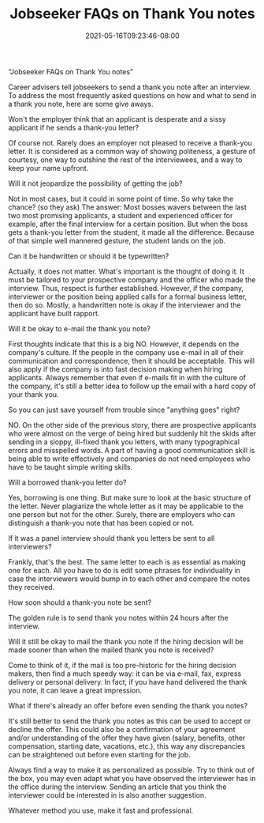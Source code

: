 ﻿---
title: "Jobseeker FAQs on Thank You notes"
date: 2021-05-16T09:23:46-08:00
description: "Job Search Tips for Web Success"
featured_image: "/images/Job Search.jpg"
tags: ["Job Search"]
---

“Jobseeker FAQs on Thank You notes”

Career advisers tell jobseekers to send a thank you note after an interview.  To address the most frequently asked questions on how and what to send in a thank you note, here are some give aways.

Won't the employer think that an applicant is desperate and a sissy applicant if he sends a thank-you letter?

Of course not.  Rarely does an employer not pleased to receive a thank-you letter.  It is considered as a common way of showing politeness, a gesture of courtesy, one way to outshine the rest of the interviewees, and a way to keep your name upfront.

Will it not jeopardize the possibility of getting the job?

Not in most cases, but it could in some point of time.  So why take the chance? (so they ask)  The answer: Most bosses wavers between the last two most promising applicants, a student and experienced officer for example, after the final interview for a certain position.  But when the boss gets a thank-you letter from the student, it made all the difference.  Because of that simple well mannered gesture, the student lands on the job.

Can it be handwritten or should it be typewritten?

Actually, it does not matter.  What's important is the thought of doing it.  It must be tailored to your prospective company and the officer who made the interview.  Thus, respect is further established.  However, if the company, interviewer or the position being applied calls for a formal business letter, then do so.  Mostly, a handwritten note is okay if the interviewer and the applicant have built rapport.  

Will it be okay to e-mail the thank you note?

First thoughts indicate that this is a big NO.  However, it depends on the company's culture.  If the people in the company use e-mail in all of their communication and correspondence, then it should be acceptable.  This will also apply if the company is into fast decision making when hiring applicants.  Always remember that even if e-mails fit in with the culture of the company, it's still a better idea to follow up the email with a hard copy of your thank you.

So you can just save yourself from trouble since "anything goes" right?

NO.  On the other side of the previous story, there are prospective applicants who were almost on the verge of being hired but suddenly hit the skids after sending in a sloppy, ill-fixed thank you letters, with many typographical errors and misspelled words.  A part of having a good communication skill is being able to write effectively and companies do not need employees who have to be taught simple writing skills.

Will a borrowed thank-you letter do?

Yes, borrowing is one thing.  But make sure to look at the basic structure of the letter.  Never plagiarize the whole letter as it may be applicable to the one person but not for the other.  Surely, there are employers who can distinguish a thank-you note that has been copied or not.

If it was a panel interview should thank you letters be sent to all interviewers?

Frankly, that's the best.  The same letter to each is as essential as making one for each.  All you have to do is edit some phrases for individuality in case the interviewers would bump in to each other and compare the notes they received.

How soon should a thank-you note be sent?

The golden rule is to send thank you notes within 24 hours after the interview.

Will it still be okay to mail the thank you note if the hiring decision will be made sooner than when the mailed thank you note is received?

Come to think of it, if the mail is too pre-historic for the hiring decision makers, then find a much speedy way: it can be via e-mail, fax, express delivery or personal delivery.  In fact, if you have hand delivered the thank you note, it can leave a great impression.

What if there's already an offer before even sending the thank you notes?

It's still better to send the thank you notes as this can be used to accept or decline the offer.  This could also be a confirmation of your agreement and/or understanding of the offer they have given (salary, benefits, other compensation, starting date, vacations, etc.), this way any discrepancies can be straightened out before even starting for the job.

Always find a way to make it as personalized as possible.  Try to think out of the box, you may even adapt what you have observed the interviewer has in the office during the interview.  Sending an article that you think the interviewer could be interested in is also another suggestion.

Whatever method you use, make it fast and professional.

